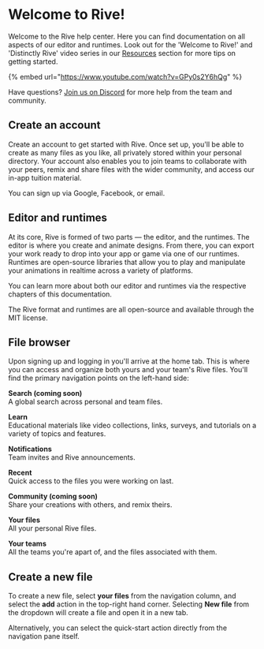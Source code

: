 # Welcome to Rive!

Welcome to the Rive help center. Here you can find documentation on all aspects of our editor and runtimes. Look out for the 'Welcome to Rive!' and 'Distinctly Rive' video series in our [Resources](https://rive.app/resources) section for more tips on getting started.

{% embed url="https://www.youtube.com/watch?v=GPy0s2Y6hQg" %}

Have questions? [Join us on Discord](https://discord.com/invite/FGjmaTr) for more help from the team and community.

## Create an account

Create an account to get started with Rive. Once set up, you'll be able to create as many files as you like, all privately stored within your personal directory. Your account also enables you to join teams to collaborate with your peers, remix and share files with the wider community, and access our in-app tuition material.

You can sign up via Google, Facebook, or email.

## Editor and runtimes

At its core, Rive is formed of two parts — the editor, and the runtimes. The editor is where you create and animate designs. From there, you can export your work ready to drop into your app or game via one of our runtimes. Runtimes are open-source libraries that allow you to play and manipulate your animations in realtime across a variety of platforms.

You can learn more about both our editor and runtimes via the respective chapters of this documentation.

The Rive format and runtimes are all open-source and available through the MIT license.

## File browser

Upon signing up and logging in you'll arrive at the home tab. This is where you can access and organize both yours and your team's Rive files. You'll find the primary navigation points on the left-hand side:

**Search \(coming soon\)**  
A global search across personal and team files.

**Learn**  
Educational materials like video collections, links, surveys, and tutorials on a variety of topics and features.

**Notifications**  
Team invites and Rive announcements.

**Recent**  
Quick access to the files you were working on last.

**Community \(coming soon\)**  
Share your creations with others, and remix theirs.

**Your files**  
All your personal Rive files.

**Your teams**  
All the teams you're apart of, and the files associated with them.

## Create a new file

To create a new file, select **your files** from the navigation column, and select the **add** action in the top-right hand corner. Selecting **New file** from the dropdown will create a file and open it in a new tab.

Alternatively, you can select the quick-start action directly from the navigation pane itself.


